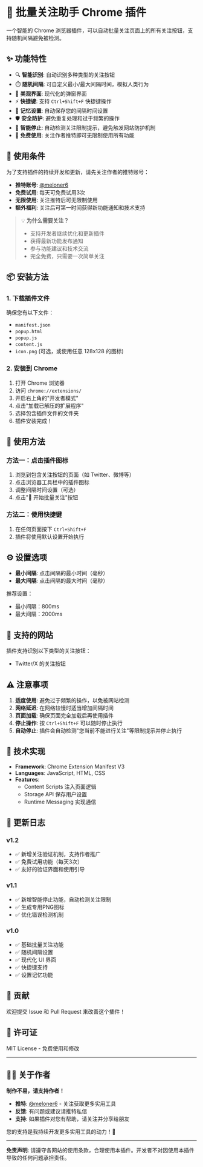 # 🎯 批量关注助手 Chrome 插件

一个智能的 Chrome 浏览器插件，可以自动批量关注页面上的所有关注按钮，支持随机间隔避免被检测。

## ✨ 功能特性

- 🔍 **智能识别**: 自动识别多种类型的关注按钮
- ⏱️ **随机间隔**: 可自定义最小/最大间隔时间，模拟人类行为
- 🎨 **美观界面**: 现代化的弹窗界面
- ⚡ **快捷键**: 支持 `Ctrl+Shift+F` 快捷键操作
- 💾 **记忆设置**: 自动保存您的间隔时间设置
- 🛡️ **安全防护**: 避免重复处理和过于频繁的操作
- 🚫 **智能停止**: 自动检测关注限制提示，避免触发网站防护机制
- 🎁 **免费使用**: 关注作者推特即可无限制使用所有功能

## 🔐 使用条件

为了支持插件的持续开发和更新，请先关注作者的推特账号：

- **推特账号**: [@meloner6](https://twitter.com/meloner6)
- **免费试用**: 每天可免费试用3次
- **无限使用**: 关注推特后可无限制使用
- **额外福利**: 关注后可第一时间获得新功能通知和技术支持

> 💡 **为什么需要关注？**
> - 支持开发者继续优化和更新插件
> - 获得最新功能发布通知
> - 参与功能建议和技术交流
> - 完全免费，只需要一次简单关注

## 📦 安装方法

### 1. 下载插件文件
确保您有以下文件：
- `manifest.json`
- `popup.html`
- `popup.js`
- `content.js`
- `icon.png` (可选，或使用任意 128x128 的图标)

### 2. 安装到 Chrome
1. 打开 Chrome 浏览器
2. 访问 `chrome://extensions/`
3. 开启右上角的"开发者模式"
4. 点击"加载已解压的扩展程序"
5. 选择包含插件文件的文件夹
6. 插件安装完成！

## 🚀 使用方法

### 方法一：点击插件图标
1. 浏览到包含关注按钮的页面（如 Twitter、微博等）
2. 点击浏览器工具栏中的插件图标
3. 调整间隔时间设置（可选）
4. 点击"🚀 开始批量关注"按钮

### 方法二：使用快捷键
1. 在任何页面按下 `Ctrl+Shift+F`
2. 插件将使用默认设置开始执行

## ⚙️ 设置选项

- **最小间隔**: 点击间隔的最小时间（毫秒）
- **最大间隔**: 点击间隔的最大时间（毫秒）

推荐设置：
- 最小间隔：800ms
- 最大间隔：2000ms

## 🎯 支持的网站

插件支持识别以下类型的关注按钮：
- Twitter/X 的关注按钮


## ⚠️ 注意事项

1. **适度使用**: 避免过于频繁的操作，以免被网站检测
2. **网络延迟**: 在网络较慢时适当增加间隔时间
3. **页面加载**: 确保页面完全加载后再使用插件
4. **停止操作**: 按 `Ctrl+Shift+F` 可以随时停止执行
5. **自动停止**: 插件会自动检测"您当前不能进行关注"等限制提示并停止执行

## 🔧 技术实现

- **Framework**: Chrome Extension Manifest V3
- **Languages**: JavaScript, HTML, CSS
- **Features**: 
  - Content Scripts 注入页面逻辑
  - Storage API 保存用户设置
  - Runtime Messaging 实现通信

## 📝 更新日志

### v1.2
- ✅ 新增关注验证机制，支持作者推广
- ✅ 免费试用功能（每天3次）
- ✅ 友好的验证界面和使用引导

### v1.1
- ✅ 新增智能停止功能，自动检测关注限制
- ✅ 生成专用PNG图标
- ✅ 优化错误检测机制

### v1.0
- ✅ 基础批量关注功能
- ✅ 随机间隔设置
- ✅ 现代化 UI 界面
- ✅ 快捷键支持
- ✅ 设置记忆功能

## 🤝 贡献

欢迎提交 Issue 和 Pull Request 来改善这个插件！

## 📄 许可证

MIT License - 免费使用和修改

---

## 👨‍💻 关于作者

**制作不易，请支持作者！** 

- **推特**: [@meloner6](https://twitter.com/meloner6) - 关注获取更多实用工具
- **反馈**: 有问题或建议请推特私信
- **支持**: 如果插件对您有帮助，请关注并分享给朋友

您的支持是我持续开发更多实用工具的动力！🙏

---

**免责声明**: 请遵守各网站的使用条款，合理使用本插件。开发者不对因使用本插件导致的任何问题承担责任。 